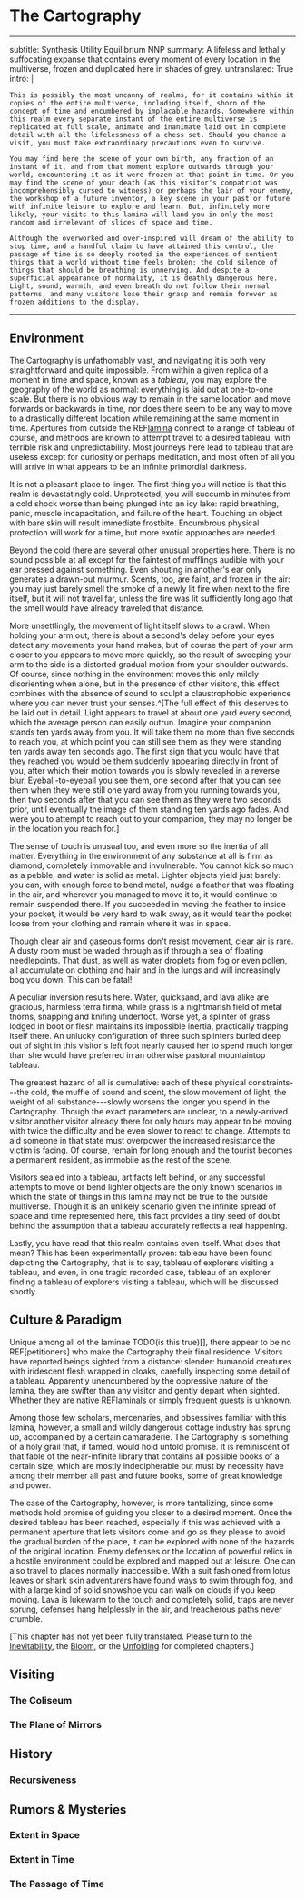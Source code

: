 # The Cartography

---
subtitle: Synthesis Utility Equilibrium NNP
summary: A lifeless and lethally suffocating expanse that contains every moment of every location in the multiverse, frozen and duplicated here in shades of grey.
untranslated: True
intro: |

    This is possibly the most uncanny of realms, for it contains within it copies of the entire multiverse, including itself, shorn of the concept of time and encumbered by implacable hazards. Somewhere within this realm every separate instant of the entire multiverse is replicated at full scale, animate and inanimate laid out in complete detail with all the lifelessness of a chess set. Should you chance a visit, you must take extraordinary precautions even to survive.

    You may find here the scene of your own birth, any fraction of an instant of it, and from that moment explore outwards through your world, encountering it as it were frozen at that point in time. Or you may find the scene of your death (as this visitor's compatriot was incomprehensibly cursed to witness) or perhaps the lair of your enemy, the workshop of a future inventor, a key scene in your past or future with infinite leisure to explore and learn. But, infinitely more likely, your visits to this lamina will land you in only the most random and irrelevant of slices of space and time.

    Although the overworked and over-inspired will dream of the ability to stop time, and a handful claim to have attained this control, the passage of time is so deeply rooted in the experiences of sentient things that a world without time feels broken; the cold silence of things that should be breathing is unnerving. And despite a superficial appearance of normality, it is deathly dangerous here. Light, sound, warmth, and even breath do not follow their normal patterns, and many visitors lose their grasp and remain forever as frozen additions to the display.

---

<!--
	- objects shoved outside of plane become completely normal, though this is rarely achieved. There are records of retrieval of a feather, some captured steam, and a few blades of grass.
	- https://en.wikipedia.org/wiki/Laplace%27s_demon - does this violate it?	read the whole article

- name
	+ The Cartography, The Exhibition, The Testimony
-->

## Environment

The Cartography is unfathomably vast, and navigating it is both very straightforward and quite impossible. From within a given replica of a moment in time and space, known as a <dfn id="tableau" def="A frozen replica of a particular moment in space and time.">tableau</dfn>, you may explore the geography of the world as normal: everything is laid out at one-to-one scale. But there is no obvious way to remain in the same location and move forwards or backwards in time, nor does there seem to be any way to move to a drastically different location while remaining at the same moment in time. Apertures from outside the REF[lamina](laminae) connect to a range of tableau of course, and methods are known to attempt travel to a desired tableau, with terrible risk and unpredictability. Most journeys here lead to tableau that are useless except for curiosity or perhaps meditation, and most often of all you will arrive in what appears to be an infinite primordial darkness.

It is not a pleasant place to linger. The first thing you will notice is that this realm is devastatingly cold. Unprotected, you will succumb in minutes from a cold shock worse than being plunged into an icy lake: rapid breathing, panic, muscle incapacitation, and failure of the heart. Touching an object with bare skin will result immediate frostbite. Encumbrous physical protection will work for a time, but more exotic approaches are needed.

Beyond the cold there are several other unusual properties here. There is no sound possible at all except for the faintest of mufflings audible with your ear pressed against something. Even shouting in another's ear only generates a drawn-out murmur. Scents, too, are faint, and frozen in the air: you may just barely smell the smoke of a newly lit fire when next to the fire itself, but it will not travel far, unless the fire was lit sufficiently long ago that the smell would have already traveled that distance.

More unsettlingly, the movement of light itself slows to a crawl. When holding your arm out, there is about a second's delay before your eyes detect any movements your hand makes, but of course the part of your arm closer to you appears to move more quickly, so the result of sweeping your arm to the side is a distorted gradual motion from your shoulder outwards. Of course, since nothing in the environment moves this only mildly disorienting when alone, but in the presence of other visitors, this effect combines with the absence of sound to sculpt a claustrophobic experience where you can never trust your senses.^[The full effect of this deserves to be laid out in detail. Light appears to travel at about one yard every second, which the average person can easily outrun. Imagine your companion stands ten yards away from you. It will take them no more than five seconds to reach you, at which point you can still see them as they were standing ten yards away ten seconds ago. The first sign that you would have that they reached you would be them suddenly appearing directly in front of you, after which their motion towards you is slowly revealed in a reverse blur. Eyeball-to-eyeball you see them, one second after that you can see them when they were still one yard away from you running towards you, then two seconds after that you can see them as they were two seconds prior, until eventually the image of them standing ten yards ago fades. And were you to attempt to reach out to your companion, they may no longer be in the location you reach for.]

The sense of touch is unusual too, and even more so the inertia of all matter. Everything in the environment of any substance at all is firm as diamond, completely immovable and invulnerable. You cannot kick so much as a pebble, and water is solid as metal. Lighter objects yield just barely: you can, with enough force to bend metal, nudge a feather that was floating in the air, and wherever you managed to move it to, it would continue to remain suspended there. If you succeeded in moving the feather to inside your pocket, it would be very hard to walk away, as it would tear the pocket loose from your clothing and remain where it was in space.

Though clear air and gaseous forms don't resist movement, clear air is rare. A dusty room must be waded through as if through a sea of floating needlepoints. That dust, as well as water droplets from fog or even pollen, all accumulate on clothing and hair and in the lungs and will increasingly bog you down. This can be fatal!

A peculiar inversion results here. Water, quicksand, and lava alike are gracious, harmless terra firma, while grass is a nightmarish field of metal thorns, snapping and knifing underfoot. Worse yet, a splinter of grass lodged in boot or flesh maintains its impossible inertia, practically trapping itself there. An unlucky configuration of three such splinters buried deep out of sight in this visitor's left foot nearly caused her to spend much longer than she would have preferred in an otherwise pastoral mountaintop tableau.

The greatest hazard of all is cumulative: each of these physical constraints---the cold, the muffle of sound and scent, the slow movement of light, the weight of all substance---slowly worsens the longer you spend in the Cartography. Though the exact parameters are unclear, to a newly-arrived visitor another visitor already there for only hours may appear to be moving with twice the difficulty and be even slower to react to change. Attempts to aid someone in that state must overpower the increased resistance the victim is facing. Of course, remain for long enough and the tourist becomes a permanent resident, as immobile as the rest of the scene.

Visitors sealed into a tableau, artifacts left behind, or any successful attempts to move or bend lighter objects are the only known scenarios in which the state of things in this lamina may not be true to the outside multiverse. Though it is an unlikely scenario given the infinite spread of space and time represented here, this fact provides a tiny seed of doubt behind the assumption that a tableau accurately reflects a real happening.

Lastly, you have read that this realm contains even itself. What does that mean? This has been experimentally proven: tableau have been found depicting the Cartography, that is to say, tableau of explorers visiting a tableau, and even, in one tragic recorded case, tableau of an explorer finding a tableau of explorers visiting a tableau, which will be discussed shortly.

## Culture & Paradigm

Unique among all of the laminae TODO(is this true)[], there appear to be no REF[petitioners] who make the Cartography their final residence. Visitors have reported beings sighted from a distance: slender: humanoid creatures with iridescent flesh wrapped in cloaks, carefully inspecting some detail of a tableau. Apparently unencumbered by the oppressive nature of the lamina, they are swifter than any visitor and gently depart when sighted. Whether they are native REF[laminals](cosmography#laminals) or simply frequent guests is unknown.

Among those few scholars, mercenaries, and obsessives familiar with this lamina, however, a small and wildly dangerous cottage industry has sprung up, accompanied by a certain camaraderie. The Cartography is something of a holy grail that, if tamed, would hold untold promise. It is reminiscent of that fable of the near-infinite library that contains all possible books of a certain size, which are mostly indecipherable but must by necessity have among their member all past and future books, some of great knowledge and power.

The case of the Cartography, however, is more tantalizing, since some methods hold promise of guiding you closer to a desired moment. Once the desired tableau has been reached, especially if this was achieved with a permanent aperture that lets visitors come and go as they please to avoid the gradual burden of the place, it can be explored with none of the hazards of the original location. Enemy defenses or the location of powerful relics in a hostile environment could be explored and mapped out at leisure. One can also travel to places normally inaccessible. With a suit fashioned from lotus leaves or shark skin adventurers have found ways to swim through fog, and with a large kind of solid snowshoe you can walk on clouds if you keep moving. Lava is lukewarm to the touch and completely solid, traps are never sprung, defenses hang helplessly in the air, and treacherous paths never crumble.

<p class="editor-note" id="untranslated">[This chapter has not yet been fully translated. Please turn to the <a href="18-cnd.html">Inevitability</a>, the <a href="25-cec.html">Bloom</a>, or the <a href="10-lnc.html">Unfolding</a> for completed chapters.]</p>


## Visiting

## Locations

### The Coliseum

### The Plane of Mirrors

## History

### Recursiveness

<!-- ### TODO some chance encounter -->

## Rumors & Mysteries

### Extent in Space

### Extent in Time

### The Passage of Time

<style>
	.editor-note + h1,
	h1 + h1,
	h1 + h2,
	h2 + h2,
	h2 + h1 {
		display:  none;
	}
</style>

<!--

Here are some desired moments your traveler has had explained excitedly to her:

- TODO
- TODO

discuss groups trying, how it works: complex ritual *sometimes* guides journey in. you do in certain place hoping to see that place in certain time, but sometimes it latches on to an arbitrary thing, like your boots, and takes you to a frozen scene of cobbler making them, or of your boots decaying at bottom of a river, and now you're stuck cause water is treacherous. anything can be picked up, maybe a wisp of hair, you can end up anywhere those particles were or will be. or it goes wrong and you end up in far future or past, crushed by the change in landscape.

- due to the absolute immobility of most matter, even as minor an obstacle as a closed door or window left insufficiently ajar can thwart the most dedicated of visitors, though a curtain of fine sheer silk can, with enough bludgeoning, be made to part way.

### Navigation

As with every other lamina, apertures connecting to locations in the Cartography are scattered across the multiverse, many residing in Soblei. The vast, vast majority of these lead to uninteresting tableau or barren landscapes of the past or future or remote present. Attempts to travel to a particular time and location in this folded infinite spacetime require incredible power and are time-consuming, expensive, prone to error, and frequently fatal.

I have copied here the best efforts of TODO/name (scholar studying NNP) to summarize the complex mechanics of travel to, from, and within the Cartography:

> If one wishes to reach a specific tableau, there are three options:
>
> 1. Find an existing aperture that happens to go to the right period of time, and then make one's way from there to one's desired location without dying.
> 2. Use the standard teleportation spells and rituals, which are wildly inaccurate in this case and prone to failure. In the event one achieves the desired location, one will mostly likely not achieve the desired time. Once there, one will slowly die, and upon returning to one's home world before death, one will be unlikely to successfully return to the same tableau.
> 3. Attempt to modify an existing aperture to point to a new tableau. This is prone to catastrophic failure, but if one succeeds, one may come and go as one pleases, which reduces the chance of dying.

If you are interested in the particulars I have copied here more detailed notes:

> **Apertures**
>
> Pre-existing apertures to the Cartography are as uncommon. Most are of unknown provenance, probably the act of deities or demigods, the Wish of a magic user of vast power, unexpected cataclysms, eons of ritual, etc. They work as normal.
>
> I am aware of some successful attempts to bend an existing aperture to point to a different time or location, but I am aware of no attempts that achieved both at once, and aware of many attempts that have resulted in the destruction of the aperture and/or everything in the presence of the aperture at the time the attempt was made.
>
> Temporary apertures to or from or within the Cartography are almost impossible to aim accurately as I will describe shortly, but they last for normal amounts of time (as measured from the outside).
>
> **Travel within the Cartography**
>
> The separation of laminae and cardinal worlds is preserved in the Cartography. I am lucky to have in my laboratory a gate to the coronation of Prince Uyik in his resplendent palace on the Elemental Plane of Mirrors. From that tableau, simpler teleportation efforts that only work within the same realm will only take one elsewhere in the Elemental Plane of Mirrors, while inter-planar transport will take one to any realm. However, no matter how one gets there, one will remain at the moment of the coronation of Print Uyik.
>
> TODO: plane of mirrors: https://1d4chan.org/wiki/Plane_of_Mirrors
>
> Teleportation within the Cartography is subject to the same hazards and inaccuracies a teleportation normally is, but the rate and severity of mishaps is notably increased.
>
> The only known way to move in time from within is to do some foolish action that creates a tear in reality, for example by placing a portable hole in a bag of holding. This will fling the perpetrator and those near him to a random moment in time, but usually roughly in the same place.
>
> **Travel to the Cartography**
>
> very inaccurate location, totally random time. helps both time and place to have object related, but you might end up at time/place of something with distant provenance but directly physical relation.
>
> **Travel from the Cartography**
>
> more inaccurate location, sometimes random time. again helps both time and place to have object related

## Guide

### History

"History" is a laughable concept for a realm that contains within it the entire history of the multiverse, but some moments stand out as

TODO

#### Recursiveness

This latter has been recorded once, with tragic end. The famous pair of scholars TODO (pair of explorers) spent a long time studying this realm, primarily learning how to visit specific tableau. explorer who was frozen, there is an aperture to the moment in which he was frozen. people were able to reach separate moments which show frozen moment in time from the expedition in which he was lost. like A was frozen and B made it out, and B was able to find a scene showing both A and B, B seeing herself failing to save A. heartbreak! If they'd seen this first could they have prevented? segue into determinism stuff. The moment they saw this scene, they instantly understood what was about to happen.

someone seeing a tableau that represents their future death?

#### TODO

TODO some famous (chance) meeting here?

### Locations

#### TODO coliseum

A large cabinet under the bar at a private back room in the grimy Lukewarm Caldera in Soblei leads to possibly the most hospitable spot in the Cartography. The pub is of course named after the aperture, which leads to nothing less than the mouth of an active volcano in the aftermath of a vast eruption. TODO describe sea

While the Cartography is a famously bone-shatteringly freezing place, and the center of a bonfire is merely extremely cold, magma flows can approach pleasantly cool to the touch. And the center of this molten cataclysm is balmy enough to work up a sweat. Better yet, no one knows when or how the enormous amounts of smoke and ash and igneous chunks that must have hung in the air were cleaned out, but the atmosphere in and around the entire caldera is clean as the TODO(place as clean as plane of air)[Plane of Air]. A practically solid wall of billowing ash forms a barrier that begins just a couple dozen paces over the lip of the edge of the caldera, as well as overhead covering the whole opening. TODO would it be ash, also how bright

coliseum for interesting combat

inside caldera of volcano and it's like... cool but fine. and they laboriously cleared out the air of particles so you can move easily. coliseum, or another place?

#### TODO

plane of mirrors, unknown future or past. planar transport to all realms except some (like elemental planes) fails - because they don't exist? is this some ancient primordial past or degenerate future where only element planes exist?

(maybe quote from guy)

it's BEAUTIFUL and complex. the air is vibrantly clean and environment geometric and clear cut, so while the cold remains, physical navigation is easy. it is days before any encumbrance is noted at all. of course, the elemental planes, except for that of air, are so full of stuff as to be near instant death traps.

____ scholar in old age has given up on exploring the Cartography, and is now attempting to catalog the formal and complex society of blah city in the Plane of Mirrors. attempting to decipher their written language but no progress, but their visual art is astounding.

the slow light affect is CREEPY. you are constantly catching glimpses of yourself in the past, sometimes reflected across dozens of mirrors through an unexpected angle, hours ago. guy has gone in with friends etc., but he swears that he has caught moving glimpses of people he doesn't recognize, but no way of knowing if it's ancient light reflected in some arduous route of visitors from years before he obtained the aperture, or if another aperture exists or someone is somehow sneaking in. attempts to trace the source are through complex passageways are hopeless.

really hard to navigate, leaves breadcrumbs (what kind?)

### Figures & Groups

anything apart from that guild?

### Festivals & Traditions

ritual revisiting of past event. snowy mountain where something religious or whatever retrieved. or maybe they were saved, vanquished enemy, etc. it's like hajj. super snowy and difficult and you're meant to forge through snow and bring some back, though many routes are cleared out over time and good for the lazy or infirm or less dedicated. but HUGE mountain so even untold years there's plenty. snow on feet as well. do you craft your own suit/armor? passed down? shield?

### Rumors & Mysteries

#### Extent in Space

TODO(replace Sigil and Outlands and spire and EVERYTHING with Soblei)[]

To be clear, the Cartography doesn't reflect only cardinal worlds. It holds everything---the Inner and Outer Planes, the Astral and the Ethereal, wildspace, the Hinterlands, all of it, even the Far Realm. The one exception, perhaps, is Sigil. Tableau of the Outlands are plentiful (notably, magic is not suppressed in tableau there) from which of course you can see Sigil atop the infinite Spire. But since the Spire is infinitely tall, there seems no way to reach Sigil. Must it be there, if it can be seen, replicated in total detail, holding all its secrets? For the slim price of overcoming this lamina's natural hazards, we could explore the City of Doors at leisure, unmolested by the Lady or her servants!

If Sigil is here, why have all attempts to reach tableau there failed? One theory is that the giant torus visible from the Outlands is not actually Sigil, which itself resides in some pocket demiplane. This wouldn't directly explain the lack of Sigil tableau, but would allow for the apparent visibility of Sigil from tableau of the Outlands without Sigil's interior being accessible, while some other explanation must be found for while Sigil alone is missing.

#### Extent in Time

The endless expanse of time appears to be fully represented. Tableau of ancient primordial scenes have been found, before the gods as we know them were formed. Distant futures have been found too: metropolises of teeming utopias and dystopias (but absent motion and social contact, it may be hard to tell which is which) as well as cold entropic wastelands. Technological marvels would reveal themselves if only their inventors could be spoken with, or their inventions were

future moments seem to exist, but it's unclear if this shows the future is deterministic, or if multiple future moments exist. no one has yet found two incompatible future moments, but are actively searching. (example of close call but not clear if incompatible)

#### Passage of Time

Light travels about 300,000,000m/s. Time passes about a billion times slower here, so light travels about 1ft/second. hold your hand out and move it, takes about 1 second before you see it move. So extremely cold because molecules moving billionth as fast, everything is basically absolute zero. No sound, unless you're really, really close. Moving is hard and gets harder. Touch works normal. Smell works but never travels. Maybe it's like "soul juice" that allows things to move, but which light doesn't have, but an arrow does.

### Visiting

## GM Guide

### Conditions

Most dangers of the original world are neutralized here, leaving only the natural dangers of the Cartography. The only things that remain harmful are:

- Pointy and sharp things still damage, often worse than they would normally due to their stiffness (e.g. grass)
- Crushing: if you for some reason end up trapped in some way, it's still a problem
- Suffocation: if you are somewhere with no air breathable by you, you will suffocate
- Heat: even the center of the plane of fire is merely warm, maybe a little hot. The center of the sun will still kill you.
- Noxious fumes: Gases behave normally, so carbon monoxide, for instance, would be harmful. Of course, if there's no oxygen (or whatever you need) you will suffocate. Noxious things in the air that are solid particulates (ash, say) will not cause the normal harm for they do not interact the way they normally would, but they will accumulate in your lungs (unless you take precautions) and slow you down and even tear at your insides, and any particulates that you bring back with you into the regular world will then do any harm they would do at that point.
- Things which, just by their mere sight, would driver a viewer mad are still dangerous to behold, for instance in the Far Realms. The effect tends to be less powerful though, and visitors with much preparation who are very familiar with the conditions of tableau are able to train and steel themselves to treat it is a harmless facsimile or the original.

How long until stuff bogs you down? A very dusty room or thick fog is challenging immediately, and within hours impenetrable. On the clearest of days you would move freely at first, within hours encumbered by tiny dust, pollen, other particulates, and by a day or two would be trapped.

### Transport

Permanent Teleportation Circle requires casting every day for 100 years. Existing permanent circles on the lamina that you know the sigils of you can go to that location, but utterly random time.

Plane Shift works for location, but random time.

Teleport works as normal, but the "same plane" means same plane as you're currently on in that tableau, and same slice of time.

The Gate spell doesn't let anything enter the plane, only works to leave the plane.

Wish works to teleport in to a desired location precisely, but still only 20% chance of the exact moment you wanted, 20% it's +/- minutes, 20% chance it's +/- hours, 20% chance it's +/- days, 20% it's +/- years. Wish may also alter an existing aperture to change its location precisely, and its time with the same % chances of error, and it remains permanent.

-->
